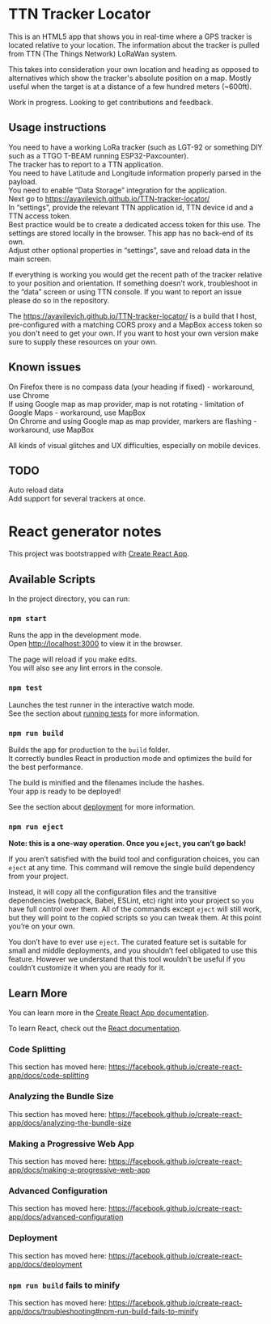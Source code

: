 # TTN Tracker Locator

This is an HTML5 app that shows you in real-time where a GPS tracker is located relative to your location. The information about the tracker is pulled from TTN (The Things Network) LoRaWan system.

This takes into consideration your own location and heading as opposed to alternatives which show the tracker's absolute position on a map. Mostly useful when the target is at a distance of a few hundred meters (~600ft).

Work in progress. Looking to get contributions and feedback.

## Usage instructions

You need to have a working LoRa tracker (such as LGT-92 or something DIY such as a TTGO T-BEAM running ESP32-Paxcounter).  
The tracker has to report to a TTN application.  
You need to have Latitude and Longitude information properly parsed in the payload.  
You need to enable “Data Storage” integration for the application.  
Next go to https://ayavilevich.github.io/TTN-tracker-locator/  
In “settings”, provide the relevant TTN application id, TTN device id and a TTN access token.  
Best practice would be to create a dedicated access token for this use. The settings are stored locally in the browser. This app has no back-end of its own.  
Adjust other optional properties in “settings”, save and reload data in the main screen.  

If everything is working you would get the recent path of the tracker relative to your position and orientation. If something doesn’t work, troubleshoot in the “data” screen or using TTN console. If you want to report an issue please do so in the repository.

The https://ayavilevich.github.io/TTN-tracker-locator/ is a build that I host, pre-configured with a matching CORS proxy and a MapBox access token so you don't need to get your own. If you want to host your own version make sure to supply these resources on your own.

## Known issues

On Firefox there is no compass data (your heading if fixed) - workaround, use Chrome  
If using Google map as map provider, map is not rotating - limitation of Google Maps - workaround, use MapBox  
On Chrome and using Google map as map provider, markers are flashing - workaround, use MapBox  

All kinds of visual glitches and UX difficulties, especially on mobile devices.

## TODO

Auto reload data  
Add support for several trackers at once.  

# React generator notes

This project was bootstrapped with [Create React App](https://github.com/facebook/create-react-app).

## Available Scripts

In the project directory, you can run:

### `npm start`

Runs the app in the development mode.<br />
Open [http://localhost:3000](http://localhost:3000) to view it in the browser.

The page will reload if you make edits.<br />
You will also see any lint errors in the console.

### `npm test`

Launches the test runner in the interactive watch mode.<br />
See the section about [running tests](https://facebook.github.io/create-react-app/docs/running-tests) for more information.

### `npm run build`

Builds the app for production to the `build` folder.<br />
It correctly bundles React in production mode and optimizes the build for the best performance.

The build is minified and the filenames include the hashes.<br />
Your app is ready to be deployed!

See the section about [deployment](https://facebook.github.io/create-react-app/docs/deployment) for more information.

### `npm run eject`

**Note: this is a one-way operation. Once you `eject`, you can’t go back!**

If you aren’t satisfied with the build tool and configuration choices, you can `eject` at any time. This command will remove the single build dependency from your project.

Instead, it will copy all the configuration files and the transitive dependencies (webpack, Babel, ESLint, etc) right into your project so you have full control over them. All of the commands except `eject` will still work, but they will point to the copied scripts so you can tweak them. At this point you’re on your own.

You don’t have to ever use `eject`. The curated feature set is suitable for small and middle deployments, and you shouldn’t feel obligated to use this feature. However we understand that this tool wouldn’t be useful if you couldn’t customize it when you are ready for it.

## Learn More

You can learn more in the [Create React App documentation](https://facebook.github.io/create-react-app/docs/getting-started).

To learn React, check out the [React documentation](https://reactjs.org/).

### Code Splitting

This section has moved here: https://facebook.github.io/create-react-app/docs/code-splitting

### Analyzing the Bundle Size

This section has moved here: https://facebook.github.io/create-react-app/docs/analyzing-the-bundle-size

### Making a Progressive Web App

This section has moved here: https://facebook.github.io/create-react-app/docs/making-a-progressive-web-app

### Advanced Configuration

This section has moved here: https://facebook.github.io/create-react-app/docs/advanced-configuration

### Deployment

This section has moved here: https://facebook.github.io/create-react-app/docs/deployment

### `npm run build` fails to minify

This section has moved here: https://facebook.github.io/create-react-app/docs/troubleshooting#npm-run-build-fails-to-minify
